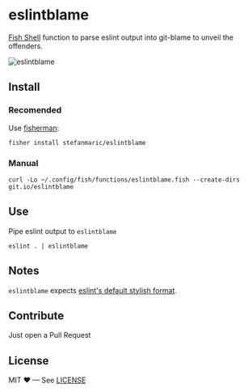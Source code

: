 eslintblame
===========

[Fish Shell](https://fishshell.com/) function to parse eslint output into git-blame to unveil the offenders.

![eslintblame](https://i.imgur.com/0l7QyeA.gif)

## Install

### Recomended

Use [fisherman](http://fisherman.sh/):

```shell
fisher install stefanmaric/eslintblame
```

### Manual

```shell
curl -Lo ~/.config/fish/functions/eslintblame.fish --create-dirs git.io/eslintblame
```

## Use

Pipe eslint output to `eslintblame`

```shell
eslint . | eslintblame
```

## Notes

`eslintblame` expects [eslint's default stylish format](http://eslint.org/docs/user-guide/formatters/#stylish).

## Contribute

Just open a Pull Request

## License

MIT ♥ — See [LICENSE](./LICENSE)

